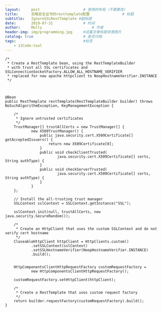 ```yaml
---
layout:     post   				    # 使用的布局（不需要改）
title:      忽略安全证书的resttemplate配置				# 标题
subtitle:   IgnoreSSLRestTemplate #副标题
date:       2019-07-31 				# 时间
author:     Molly 						# 作者
header-img: img/programming.jpg 	#这篇文章标题背景图片
catalog: true 						# 是否归档
tags:								#标签
    - 12Code:tool
---
```




    /*
     * Create a RestTemplate bean, using the RestTemplateBuilder
     * with trust all SSL certificates and SSLConnectionSocketFactory.ALLOW_ALL_HOSTNAME_VERIFIER
     * replaced for new apache httpclient to NoopHostnameVerifier.INSTANCE
     */
     
     
     
    @Bean
    public RestTemplate restTemplate(RestTemplateBuilder builder) throws NoSuchAlgorithmException, KeyManagementException {

        /*
         * Ignore untrusted certificates
         */
        TrustManager[] trustAllCerts = new TrustManager[] {
                new X509TrustManager() {
                    public java.security.cert.X509Certificate[] getAcceptedIssuers() {
                        return new X509Certificate[0];
                    }
                    public void checkClientTrusted(
                            java.security.cert.X509Certificate[] certs, String authType) {
                    }
                    public void checkServerTrusted(
                            java.security.cert.X509Certificate[] certs, String authType) {
                    }
                }
        };

        // Install the all-trusting trust manager
        SSLContext sslContext = SSLContext.getInstance("SSL");

        sslContext.init(null, trustAllCerts, new java.security.SecureRandom());

        /*
         * Create an HttpClient that uses the custom SSLContext and do not verify cert hostname
         */
        CloseableHttpClient httpClient = HttpClients.custom()
                .setSSLContext(sslContext)
                .setSSLHostnameVerifier(NoopHostnameVerifier.INSTANCE)
                .build();


        HttpComponentsClientHttpRequestFactory customRequestFactory =
                new HttpComponentsClientHttpRequestFactory();

        customRequestFactory.setHttpClient(httpClient);

        /*
         * Create a RestTemplate that uses custom request factory
         */
        return builder.requestFactory(customRequestFactory).build();
    }
